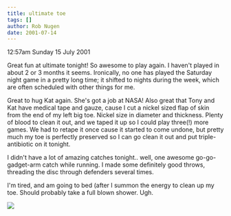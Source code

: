 ```yaml
---
title: ultimate toe
tags: []
author: Rob Nugen
date: 2001-07-14
---
```


<p class=date>12:57am Sunday 15 July 2001</p>

<p>Great fun at ultimate tonight!  So awesome to play
again.  I haven't played in about 2 or 3 months it
seems.  Ironically, no one has played the Saturday
night game in a pretty long time; it shifted to nights
during the week, which are often scheduled with other
things for me.</p>

<p>Great to hug Kat again.  She's got a job at NASA! 
Also great that Tony and Kat have medical tape and
gauze, cause I cut a nickel sized flap of skin from
the end of my left big toe.  Nickel size in diameter
and thickness.  Plenty of blood to clean it out, and
we taped it up so I could play three(!) more games. 
We had to retape it once cause it started to come
undone, but pretty much my toe is perfectly preserved
so I can go clean it out and put triple-antibiotic on
it tonight.</p>

<p>I didn't have a lot of amazing catches tonight..
well, one awesome go-go-gadget-arm catch while
running.  I made some definitely good throws,
threading the disc through defenders several
times.</p>

<p>I'm tired, and am going to bed (after I summon the
energy to clean up my toe.  Should probably take a
full blown shower.  Ugh.</p>

<p><img src="/images/rob/wL-ROB.gif"/></p>
